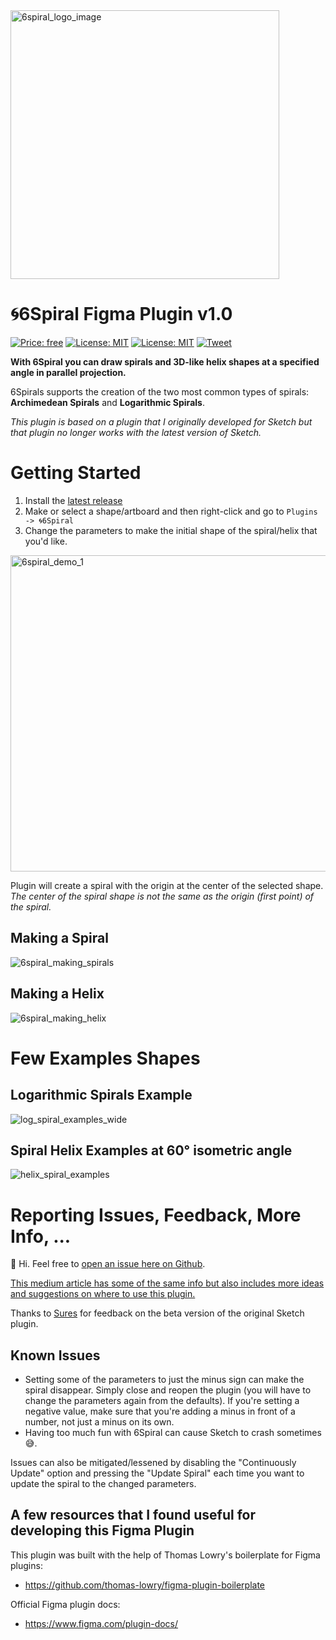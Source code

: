 <img src="https://user-images.githubusercontent.com/2822227/46310803-307acd80-c575-11e8-9015-cb1a066849ea.jpeg" alt="6spiral_logo_image" width="430" height="">

# 🌀6Spiral Figma Plugin v1.0

[![Price: free](https://img.shields.io/badge/price-FREE-0098f7.svg)](https://github.com/matej-marjanovic/6Spiral-Figma-Plugin/blob/master/LICENSE.txt)
[![License: MIT](https://img.shields.io/badge/license-MIT-blue.svg)](https://github.com/matej-marjanovic/6Spiral-Figma-Plugin/blob/master/LICENSE.txt)
[![License: MIT](https://img.shields.io/badge/works_with-Figma-blue.svg)](https://www.figma.com/community/plugin/1074706773545183504)
[![Tweet](https://img.shields.io/twitter/url/http/shields.io.svg?style=social)](https://twitter.com/intent/tweet?text=Make%20great%20looking%20spiral%20and%20helix%20shapes%20in%20Figma&url=https://github.com/matej-marjanovic/6Spiral-Figma-Plugin&hashtags=design,sketch,sketchapp,uiux)

**With 6Spiral you can draw spirals and 3D-like helix shapes at a specified angle in parallel projection.**

6Spirals supports the creation of the two most common types of spirals: **Archimedean Spirals** and **Logarithmic Spirals**.

*This plugin is based on a plugin that I originally developed for Sketch but that plugin no longer works with the latest version of Sketch.*

# Getting Started

1. Install the [latest release](https://www.figma.com/community/plugin/1074706773545183504) 
3. Make or select a shape/artboard and then right-click and go to `Plugins -> 🌀6Spiral`  
4. Change the parameters to make the initial shape of the spiral/helix that you'd like.

<img width="506" alt="6spiral_demo_1" src="https://user-images.githubusercontent.com/2822227/45353519-dd15f080-b56f-11e8-91e1-05ce76b5ff1a.png">

Plugin will create a spiral with the origin at the center of the selected shape.
*The center of the spiral shape is not the same as the origin (first point) of the spiral.*

## Making a Spiral
![6spiral_making_spirals](https://user-images.githubusercontent.com/2822227/45357080-13586d80-b57a-11e8-851c-8366dbbc45b5.gif)

## Making a Helix
![6spiral_making_helix](https://user-images.githubusercontent.com/2822227/45357902-a5617580-b57c-11e8-9050-9b617be0d2c8.gif)

# Few Examples Shapes

## Logarithmic Spirals Example
![log_spiral_examples_wide](https://user-images.githubusercontent.com/2822227/45360143-89150700-b583-11e8-9fda-bfed87f18dfb.png)

## Spiral Helix Examples at 60° isometric angle
![helix_spiral_examples](https://user-images.githubusercontent.com/2822227/45360142-89150700-b583-11e8-912b-6972eb293bd7.png)


# Reporting Issues, Feedback, More Info, ... 
👋 Hi. Feel free to [open an issue here on Github](https://github.com/matej-marjanovic/6Spiral-Figma-Plugin/issues).

[This medium article has some of the same info but also includes more ideas and suggestions on where to use this plugin.](https://medium.com/@matejmarjanovic/4a921c13f5ef)

Thanks to [Sures](https://github.com/sureskumar/) for feedback on the beta version of the original Sketch plugin.

## Known Issues

- Setting some of the parameters to just the minus sign can make the spiral disappear. Simply close and reopen the plugin (you will have to change the parameters again from the defaults). If you're setting a negative value, make sure that you're adding a minus in front of a number, not just a minus on its own.
- Having too much fun with 6Spiral can cause Sketch to crash sometimes 😅.

Issues can also be mitigated/lessened by disabling the "Continuously Update" option and pressing the "Update Spiral" each time you want to update the spiral to the changed parameters.

## A few resources that I found useful for developing this Figma Plugin
This plugin was built with the help of Thomas Lowry's boilerplate for Figma plugins:
- https://github.com/thomas-lowry/figma-plugin-boilerplate

Official Figma plugin docs:
- https://www.figma.com/plugin-docs/


